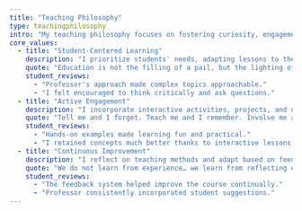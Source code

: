 ```yaml
---
title: "Teaching Philosophy"
type: teachingphilosophy
intro: "My teaching philosophy focuses on fostering curiosity, engagement, and independent thinking."
core_values:
  - title: "Student-Centered Learning"
    description: "I prioritize students' needs, adapting lessons to their pace and interests."
    quote: "Education is not the filling of a pail, but the lighting of a fire. — W.B. Yeats"
    student_reviews:
      - "Professor's approach made complex topics approachable."
      - "I felt encouraged to think critically and ask questions."
  - title: "Active Engagement"
    description: "I incorporate interactive activities, projects, and discussions in my courses."
    quote: "Tell me and I forget. Teach me and I remember. Involve me and I learn. — Benjamin Franklin"
    student_reviews:
      - "Hands-on examples made learning fun and practical."
      - "I retained concepts much better thanks to interactive lessons."
  - title: "Continuous Improvement"
    description: "I reflect on teaching methods and adapt based on feedback and results."
    quote: "We do not learn from experience… we learn from reflecting on experience. — John Dewey"
    student_reviews:
      - "The feedback system helped improve the course continually."
      - "Professor consistently incorporated student suggestions."
---
```


